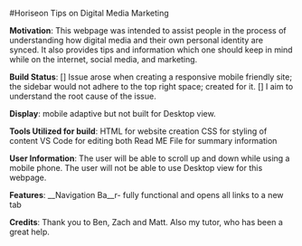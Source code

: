 #Horiseon Tips on Digital Media Marketing

__Motivation__:
This webpage was intended to assist people in the process of understanding how digital media and their own personal identity are synced. 
It also provides tips and information which one should keep in mind while on the internet, social media, and marketing. 

__Build Status__:
[] Issue arose when creating a responsive mobile friendly site; the sidebar would not adhere to the top right space; created for it. 
[] I aim to understand the root cause of the issue. 

__Display__: mobile adaptive but not built for Desktop view. 

__Tools Utilized for build__:
HTML for website creation
CSS  for styling of content 
VS Code for editing both
Read ME File for summary information 

__User Information__: 
The user will be able to scroll up and down while using a mobile phone. 
The user will not be able to use Desktop view for this webpage. 




__Features__:
__Navigation Ba__r- fully functional and opens all links to a new tab

__Credits__: Thank you to Ben, Zach and Matt. Also my tutor, who has been a great help. 
